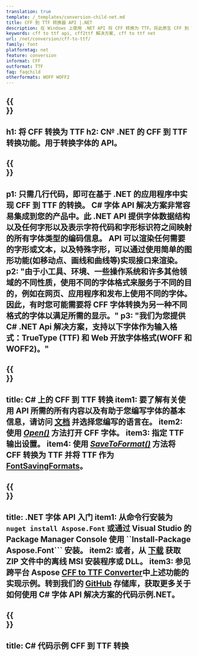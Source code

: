 ```yaml
---
translation: true
template: /_templates/conversion-child-net.md
title: CFF 到 TTF 转换器 API |.NET
description: 在 Windows 上使用 .NET API 将 CFF 转换为 TTF。将此原生 CFF 到 TTF 字体转换功能集成到您自己的解决方案中。
keywords: cff to ttf api, cff2ttf 解决方案, cff to ttf net
url: /net/conversion/cff-to-ttf/
family: font
platformtag: net
feature: conversion
informat: CFF
outformat: TTF
faq: faqchild
otherformats: WOFF WOFF2
---
```


{{<section banner>}}
---
h1: 将 CFF 转换为 TTF
h2: C№ .NET 的 CFF 到 TTF 转换功能。用于转换字体的 API。
---

{{<section overview>}}
---
p1: 只需几行代码，即可在基于 .NET 的应用程序中实现 CFF 到 TTF 的转换。 С# 字体 API 解决方案非常容易集成到您的产品中。此 .NET API 提供字体数据结构以及任何字形以及表示字符代码和字形标识符之间映射的所有字体类型的编码信​​息。 API 可以渲染任何需要的字形或文本，以及特殊字形，可以通过使用简单的图形功能(如移动点、画线和曲线等)实现接口来渲染。
p2: "由于小工具、环境、一些操作系统和许多其他领域的不同性质，使用不同的字体格式来服务于不同的目的，例如在网页、应用程序和发布上使用不同的字体。因此，有时您可能需要将 CFF 字体转换为另一种不同格式的字体以满足所需的显示。"
p3: "我们为您提供 С# .NET Api 解决方案，支持以下字体作为输入格式：TrueType (TTF) 和 Web 开放字体格式(WOFF 和 WOFF2)。"
---

{{<section feature1>}}
---
title: C# 上的 CFF 到 TTF 转换
item1: 要了解有关使用 API 所需的所有内容以及有助于您编写字体的基本信息，请访问 [文档](https://docs.aspose.com/font/) 并选择您编写的语言在。
item2: 使用 [*Open()*](https://reference.aspose.com/font/net/aspose.font/font/open/) 方法打开 CFF 字体。
item3: 指定 TTF 输出设置。
item4: 使用 [*SaveToFormat()*](https://reference.aspose.com/font/net/aspose.font/font/savetoformat/) 方法将 CFF 转换为 TTF 并将 TTF 作为 [FontSavingFormats](https://参考.aspose.com/font/net/aspose.font/fontsavingformats)。
---

{{<section feature2>}}
---
title: .NET 字体 API 入门
item1: 从命令行安装为 ```nuget install Aspose.Font``` 或通过 Visual Studio 的 Package Manager Console 使用 ``Install-Package Aspose.Font``` 安装。
item2: 或者，从 [下载](https://releases.aspose.com/font/net/) 获取 ZIP 文件中的离线 MSI 安装程序或 DLL。
item3: 参见跨平台 Aspose [CFF to TTF Converter](https://products.aspose.app/font/conversion/cff-to-ttf)中上述功能的实现示例。转到我们的 [GitHub](https://github.com/aspose-font/Aspose.Font-Documentation/tree/master/net-examples) 存储库，获取更多关于如何使用 C# 字体 API 解决方案的代码示例.NET。
---

{{<section codeexample>}}
---
title: C# 代码示例 CFF 到 TTF 转换
---
